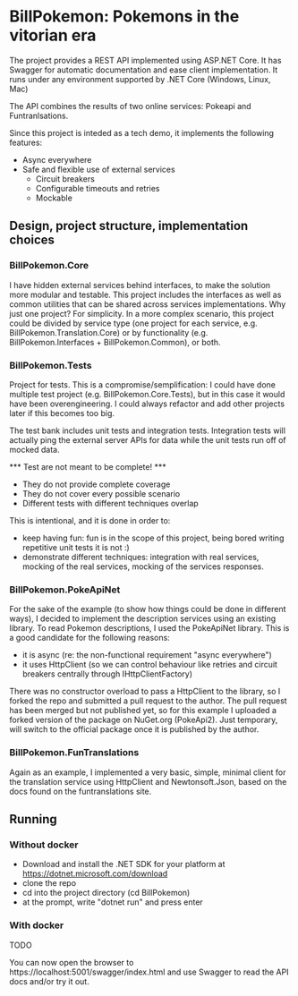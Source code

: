 # BillPokemon: Pokemons in the vitorian era

The project provides a REST API implemented using ASP.NET Core.
It has Swagger for automatic documentation and ease client implementation.
It runs under any environment supported by .NET Core (Windows, Linux, Mac)

The API combines the results of two online services: Pokeapi and Funtranlsations.

Since this project is inteded as a tech demo, it implements the following features:

- Async everywhere
- Safe and flexible use of external services 
    - Circuit breakers
    - Configurable timeouts and retries
    - Mockable


## Design, project structure, implementation choices


### BillPokemon.Core
I have hidden external services behind interfaces, to make the solution more modular and testable.
This project includes the interfaces as well as common utilities that can be shared across services implementations.
Why just one project? For simplicity. In a more complex scenario, this project could be divided by service type (one project for each service, e.g. BillPokemon.Translation.Core) or by functionality (e.g. BillPokemon.Interfaces + BillPokemon.Common), or both.

### BillPokemon.Tests
Project for tests. This is a compromise/semplification: I could have done multiple test project (e.g. BillPokemon.Core.Tests), but in this case it would have been overengineering. I could always refactor and add other projects later if this becomes too big.

The test bank includes unit tests and integration tests. Integration tests will actually ping the external server APIs for data while the unit tests run off of mocked data.

*** Test are not meant to be complete! ***
- They do not provide complete coverage
- They do not cover every possible scenario
- Different tests with different techniques overlap
 
 This is intentional, and it is done in order to:
 - keep having fun: fun is in the scope of this project, being bored writing repetitive unit tests it is not :)
 - demonstrate different techniques: integration with real services, mocking of the real services, mocking of the services responses.


### BillPokemon.PokeApiNet

For the sake of the example (to show how things could be done in different ways), I decided to implement the description services using an existing library. To read Pokemon descriptions, I used the PokeApiNet library.
This is a good candidate for the following reasons:
- it is async (re: the non-functional requirement "async everywhere")
- it uses HttpClient (so we can control behaviour like retries and circuit breakers centrally through IHttpClientFactory)

There was no constructor overload to pass a HttpClient to the library, so I forked the repo and submitted a pull request to the author. The pull request has been merged but not published yet, so for this example I uploaded a forked version of the package on NuGet.org (PokeApi2). Just temporary, will switch to the official package once it is published by the author.

### BillPokemon.FunTranslations

Again as an example, I implemented a very basic, simple, minimal client for the translation service using HttpClient and Newtonsoft.Json, based on the docs found on the funtranslations site.

## Running

### Without docker

- Download and install the .NET SDK for your platform at https://dotnet.microsoft.com/download
- clone the repo
- cd into the project directory (cd BillPokemon)
- at the prompt, write "dotnet run" and press enter

### With docker

TODO

You can now open the browser to https://localhost:5001/swagger/index.html and use Swagger to read the API docs and/or try it out.